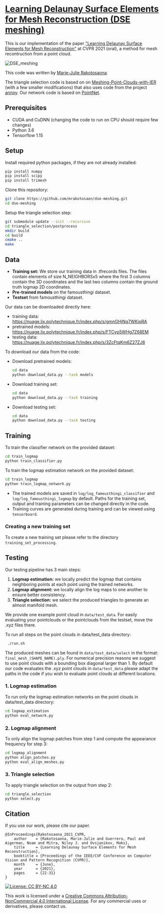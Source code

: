 # [Learning Delaunay Surface Elements for Mesh Reconstruction (DSE meshing)](http://www.lix.polytechnique.fr/Labo/Marie-Julie.RAKOTOSAONA/dse_meshing.html)
This is our implementation of the paper ["Learning Delaunay Surface Elements for Mesh Reconstruction"](https://arxiv.org/abs/2012.01203) at CVPR 2021 (oral), a method for mesh recontruction from a point cloud.


![DSE_meshing](img/dse_meshing_teaser.png "DSE meshing")


This code was written by [Marie-Julie Rakotosaona](http://www.lix.polytechnique.fr/Labo/Marie-Julie.RAKOTOSAONA/).

The triangle selection code is based on  on [Meshing-Point-Clouds-with-IER](https://github.com/Colin97/Point2Mesh) (with a few smaller modifications) that also uses code from the project [annoy](https://github.com/spotify/annoy). Our network code is based on [PointNet](https://github.com/charlesq34/pointnet).

## Prerequisites
* CUDA and CuDNN (changing the code to run on CPU should require few changes)
* Python 3.6
* Tensorflow 1.15

## Setup
Install required python packages, if they are not already installed:
``` bash
pip install numpy
pip install scipy
pip install trimesh
```


Clone this repository:
``` bash
git clone https://github.com/mrakotosaon/dse-meshing.git
cd dse-meshing
```

Setup the triangle selection step:
``` bash
git submodule update --init --recursive
cd triangle_selection/postprocess
mkdir build
cd build
cmake ..
make
```



 ## Data


- **Training set:** We store our training data in .tfrecords files. The files contain elements of size N_NEIGHBORSx5 where the first 3 columns contain the 3D coordinates and the last two columns contain the ground truth logmap 2D coordinates.
- **Pre-trained models** on the famousthingi dataset.
- **Testset** from famousthingi dataset.


Our data can be downloaded directly here:
- training data: https://nuage.lix.polytechnique.fr/index.php/s/gmnGHjNq7WKipRA
- pretrained models: https://nuage.lix.polytechnique.fr/index.php/s/FTCyp5WHg7Z68EM
- testing data: https://nuage.lix.polytechnique.fr/index.php/s/3ZcFtqKm6Z27ZJ6

To download our data from the code:
- Download pretrained models:
  ``` bash
  cd data
  python download_data.py --task models
  ```

- Download training set:
  ``` bash
  cd data
  python download_data.py --task training
  ```

- Download testing set:
  ``` bash
  cd data
  python download_data.py --task testing
  ```

## Training
To train the classifier network on the provided dataset:
``` bash
cd train_logmap
python train_classifier.py
```

To train the logmap estimation network on the provided dataset:
``` bash
cd train_logmap
python train_logmap_network.py
```

- The trained models are saved in `log/log_famousthingi_classifier` and `log/log_famousthingi_logmap` by default. Paths for the training set, output and training parameters can be changed directly in the code.
- Training curves are generated during training and can be viewed using `tensorboard`.

### Creating a new training set
To create a new training set please refer to the directory `training_set_processing`.

## Testing
Our testing pipeline has 3 main steps:
1.  **Logmap estimation:** we locally predict the logmap that contains neighboring points at each point using the trained networks.
2. **Logmap alignment:** we locally align the log maps to one another to ensure better consistency.
3. **Triangle selection:** we select the produced triangles to generate an almost manifold mesh.

We provide one example point cloud in `data/test_data`. For easily evaluating your pointclouds or the pointclouds from the testset, move the .xyz files there.

To run all steps on the point clouds in data/test_data directory:
``` bash
 ./run.sh
```
The produced meshes can be found in `data/test_data/select` in the format: `final_mesh_(SHAPE_NAME).ply`. For numerical precision reasons we suggest to use point clouds with a bounding box diagonal larger than 1. By default our code evaluates the .xyz point clouds in `data/test_data` please adapt the paths in the code if you wish to evaluate  point clouds at different locations.
### 1. Logmap estimation

To run only the logmap estimation networks on the point clouds in data/test_data directory:
``` bash
cd logmap_estimation
python eval_network.py
```

### 2. Logmap alignment

To only align the logmap patches from step 1 and compute the appearance frequency for step 3:
``` bash
cd logmap_alignment
python align_patches.py
python eval_align_meshes.py
```

### 3. Triangle selection

To apply triangle selection on the output from step 2:
``` bash
cd triangle_selection
python select.py
```


## Citation
If you use our work, please cite our paper.
```
@InProceedings{Rakotosaona_2021_CVPR,
    author    = {Rakotosaona, Marie-Julie and Guerrero, Paul and Aigerman, Noam and Mitra, Niloy J. and Ovsjanikov, Maks},
    title     = {Learning Delaunay Surface Elements for Mesh Reconstruction},
    booktitle = {Proceedings of the IEEE/CVF Conference on Computer Vision and Pattern Recognition (CVPR)},
    month     = {June},
    year      = {2021},
    pages     = {22-31}
}
```

[![License: CC BY-NC 4.0](https://img.shields.io/badge/License-CC%20BY--NC%204.0-lightgrey.svg)](https://creativecommons.org/licenses/by-nc/4.0/)

This work is licensed under a [Creative Commons Attribution-NonCommercial 4.0 International License](http://creativecommons.org/licenses/by-nc/4.0/). For any commercial uses or derivatives, please contact us.
